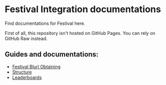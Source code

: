 # Festival Integration documentations

Find documentations for Festival here.

First of all, this repository isn't hosted on GitHub Pages. You can rely on GitHub Raw instead.

## Guides and documentations:

- [Festival Blurl Obtaining](https://github.com/FNLookup/data/blob/main/festival/docs/blurl.md)
- [Structure](https://github.com/FNLookup/data/blob/main/festival/docs/structure.md)
- [Leaderboards](https://github.com/FNLookup/data/blob/main/festival/docs/leaderboards.md)
